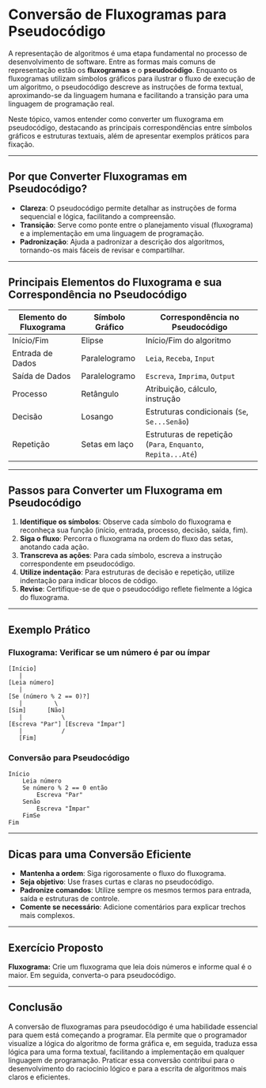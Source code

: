 # Conversão de Fluxogramas para Pseudocódigo

A representação de algoritmos é uma etapa fundamental no processo de desenvolvimento de software. Entre as formas mais comuns de representação estão os **fluxogramas** e o **pseudocódigo**. Enquanto os fluxogramas utilizam símbolos gráficos para ilustrar o fluxo de execução de um algoritmo, o pseudocódigo descreve as instruções de forma textual, aproximando-se da linguagem humana e facilitando a transição para uma linguagem de programação real.

Neste tópico, vamos entender como converter um fluxograma em pseudocódigo, destacando as principais correspondências entre símbolos gráficos e estruturas textuais, além de apresentar exemplos práticos para fixação.

---

## Por que Converter Fluxogramas em Pseudocódigo?

- **Clareza**: O pseudocódigo permite detalhar as instruções de forma sequencial e lógica, facilitando a compreensão.
- **Transição**: Serve como ponte entre o planejamento visual (fluxograma) e a implementação em uma linguagem de programação.
- **Padronização**: Ajuda a padronizar a descrição dos algoritmos, tornando-os mais fáceis de revisar e compartilhar.

---

## Principais Elementos do Fluxograma e sua Correspondência no Pseudocódigo

| Elemento do Fluxograma | Símbolo Gráfico         | Correspondência no Pseudocódigo         |
|------------------------|------------------------|-----------------------------------------|
| Início/Fim             | Elipse                 | Início/Fim do algoritmo                 |
| Entrada de Dados       | Paralelogramo          | `Leia`, `Receba`, `Input`               |
| Saída de Dados         | Paralelogramo          | `Escreva`, `Imprima`, `Output`          |
| Processo               | Retângulo              | Atribuição, cálculo, instrução          |
| Decisão                | Losango                | Estruturas condicionais (`Se`, `Se...Senão`) |
| Repetição              | Setas em laço          | Estruturas de repetição (`Para`, `Enquanto`, `Repita...Até`) |

---

## Passos para Converter um Fluxograma em Pseudocódigo

1. **Identifique os símbolos**: Observe cada símbolo do fluxograma e reconheça sua função (início, entrada, processo, decisão, saída, fim).
2. **Siga o fluxo**: Percorra o fluxograma na ordem do fluxo das setas, anotando cada ação.
3. **Transcreva as ações**: Para cada símbolo, escreva a instrução correspondente em pseudocódigo.
4. **Utilize indentação**: Para estruturas de decisão e repetição, utilize indentação para indicar blocos de código.
5. **Revise**: Certifique-se de que o pseudocódigo reflete fielmente a lógica do fluxograma.

---

## Exemplo Prático

### Fluxograma: Verificar se um número é par ou ímpar

```
[Início]
   |
[Leia número]
   |
[Se (número % 2 == 0)?]
   |         \
[Sim]      [Não]
   |           \
[Escreva "Par"] [Escreva "Ímpar"]
   |           /
   [Fim]
```

### Conversão para Pseudocódigo

```plaintext
Início
    Leia número
    Se número % 2 == 0 então
        Escreva "Par"
    Senão
        Escreva "Ímpar"
    FimSe
Fim
```

---

## Dicas para uma Conversão Eficiente

- **Mantenha a ordem**: Siga rigorosamente o fluxo do fluxograma.
- **Seja objetivo**: Use frases curtas e claras no pseudocódigo.
- **Padronize comandos**: Utilize sempre os mesmos termos para entrada, saída e estruturas de controle.
- **Comente se necessário**: Adicione comentários para explicar trechos mais complexos.

---

## Exercício Proposto

**Fluxograma:** Crie um fluxograma que leia dois números e informe qual é o maior. Em seguida, converta-o para pseudocódigo.

---

## Conclusão

A conversão de fluxogramas para pseudocódigo é uma habilidade essencial para quem está começando a programar. Ela permite que o programador visualize a lógica do algoritmo de forma gráfica e, em seguida, traduza essa lógica para uma forma textual, facilitando a implementação em qualquer linguagem de programação. Praticar essa conversão contribui para o desenvolvimento do raciocínio lógico e para a escrita de algoritmos mais claros e eficientes.